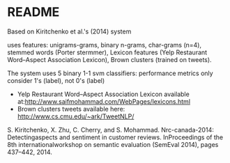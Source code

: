 # README

Based on Kiritchenko et al.'s (2014) system 

uses features:
unigrams-grams, binary n-grams, char-grams (n=4), stemmed words (Porter stermmer), Lexicon features (Yelp Restaurant Word–Aspect Association Lexicon), 
Brown clusters (trained on tweets).

The system uses 5 binary 1-1 svm classifiers: 
performance metrics only consider 1's (label), not 0's (label)


 - Yelp Restaurant Word–Aspect Association Lexicon available at:http://www.saifmohammad.com/WebPages/lexicons.html
 - Brown clusters tweets available here: http://www.cs.cmu.edu/~ark/TweetNLP/ 
 
S. Kiritchenko,  X. Zhu,  C. Cherry,  and S. Mohammad.  Nrc-canada-2014:  Detectingaspects and sentiment in customer reviews.  InProceedings  of  the  8th  internationalworkshop on semantic evaluation (SemEval 2014), pages 437–442, 2014.
